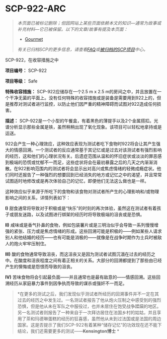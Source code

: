 # SCP-922-ARC
                        



> *本页面已被标记删除；但因网站上某些页面依赖本文的知识—通常为故事或补充材料—它已被保留。以下的文章/故事有提及本页面：* 
> 
> - <a shape='rect' class='newpage' href='/gourmet'>Gourmet</a>
> 
> *有关已归档SCP的更多信息，请查看[FAQ](//scp-wiki-cn.wikidot.com/faq)或[被归档的SCP项目](//scp-wiki-cn.wikidot.com/archived-scps)中心。* 
> 



SCP-922，在收容措施之中



**项目编号：** SCP-922

**项目等级：** Safe

**特殊收容措施：** SCP-922应储存在一个2.5 m x 2.5 m的房间之中，并且放置在一个干净无菌的平面上。没有任何特殊的收容措施或是装备是需要用到922上的，但是推荐对测试者进行监控，以防止他们因严重的精神障碍而试图对922造成任何损害。

**描述：** SCP-922是一个小型的午餐盒，有着黑色的薄提手以及2个金属搭扣。光谱分析显示那些金属是铁，虽然稍稍出现了氧化现象。该项目可以轻松地拿持或是运送。

922会产生一种心理效应，这种效应表现为测试者吃下食物时922将会让其产生强大的情感回溯。一个测试者的反应通常基于其记忆或是过去对该测试者有强烈影响的经历，这和他们的心理状况有关。后遗症范围从温和的怀旧症状或淡淡的罪恶感到极端的恐慌或忧郁不一而足，这些症状将会在最初暴露之后的几天之内渐渐消散。在922影响范围内的测试者将会显示出对高兴或焦虑情绪的轻微成瘾症状。他们同时还报告了一种强烈的想要回到已经消失的地方或记忆之中的渴望，并且常常试图适时地修改或是再次体验自己的记忆，即便他们无法这么做也是一样。

这种效应似乎来源于所吃下的食物和该食物对测试者所产生的心理影响和/或物理影响之间的关系，详情列表如下：

**I)** 甜食通常将导致对于积极或是“快乐”的时刻的再次体验，虽然这在测试者有着孩子或朋友迷路，以及试图进行绑架的经历时将导致极端的沮丧或是恐惧。

**II)** 咸味或是香气扑鼻的食物，例如包装薯片或是三明治似乎会导致一系列慢慢增强的紧张、压力或是焦虑情绪的形成。这些回溯可能是积极的——例如某些人请求别人和他结婚的经历——也有可能是消极的——就像是在战争时期作为士兵时被敌人的炮火牢牢压制住。

**III)** 酸的食物通常导致沮丧，而这沮丧又是因为测试者试图沉湎在过去的经历之中。在酸度和沮丧程度之间有着正相关的关系。大部分的回溯都提到了那些由已经产生的懊悔或是怨恨而导致的沮丧。

**IV)** 苦味食物将会引起最负面——并且通常也是最有敌意的——情感回溯。这些回溯经历从家庭暴力事件到因争执而导致的谋杀或强奸不一而足。


> *在更多的测试之后，我们发现似乎测试者所经历的回溯事件并不一定在其过去的经历之中发生过。一名测试者报告了他从炮火压制之中感受到的强烈恐惧，但是他从未在军队之中服役过，也并未居住在饱受战争蹂躏的地区。另一名测试者则报告了一种来自于一次拜访居住在法国乡村的姑姑，并且享用了茶和玛德琳蛋糕的经历的狂喜感，虽然他从未到过法国或是法国的周边国家。这是否提示了我们SCP-922有着某种“储存记忆”的功效现在还不能下结论，我们还需要更多的测试——**Kensington博士** * 
> 



                    